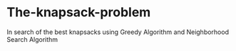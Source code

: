 # The-knapsack-problem
In search of the best knapsacks using Greedy Algorithm and Neighborhood Search Algorithm
